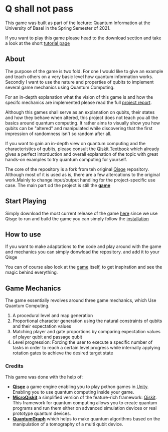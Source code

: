 # Q shall not pass

This game was built as part of the lecture: Quantum Information at the University of Basel in the Spring Semester of 2021.

If you want to play this game please head to the download section and take a look at the short [tutorial page](tutorial.md)

## About
The purpose of the game is two fold.
For one I would like to give an example and teach others on a very basic level how quantum information works.
Secondly I want to use the nature and properties of qubits to implement several game mechanics using Quantum Computing.

For an in-depth explanation what the vision of this game is and how the specifc mechanics are implemented please read the full [project report](https://github.com/hennlo/Q-shall-not-pass/blob/main/final_project_qi_hennemann.pdf).

Although this games shall serve as an explanation on qubits, their states and how they behave when altered, this project does not teach you all the basics around quantum computing. It rather aims to visually show you how qubits can be "altered" and manipulated while discovering that the first impression of randomness isn't so random after all.

If you want to gain an in-depth view on quantum computing and the characteristics of qubits, please consult the [Qiskit Textbook](https://qiskit.org/textbook/preface.html) which already gives a perfect intorduction and overall explanation of the topic with great hands-on examples to try quantum computing for yourself.

The core of the repository is a fork from teh original [Qisge](https://github.com/TigrisCallidus/Qisge) repository.
Although most of it is used as is, there are a few altercations to the original work.Mainly to change input/output handling for the project-specific use case.
The main part od the project is still the **[game](Assets/StreamingAssets/Exchange/Data/game/game.py)**

## Start Playing

Simply download the most current release of the game [here](https://github.com/hennlo/Q-shall-not-pass/releases)
since we use Qisge to run and build the game you can simply follow the [installation](https://github.com/TigrisCallidus/Qisge#installation)

## How to use

If you want to make adaptations to the code and play around with the game and mechanics you can simply donwload the repository.
and add it to your Qisge

You can of course also look at the [game](Assets/StreamingAssets/Exchange/Data/game/game.py) itself, to get inspiration and see the magic behind everything.

## Game Mechanics

The game essentially revolves around three game mechanics, which
Use Quantum Computing.

1. A procedural level and map generation
2. Proportional character generation using the natural constraints of qubits and their expectation values
3. Matching player and gate proportions by comparing expectation values of player qubit and  passage qubit
4. Level progression: Forcing the user to execute a specific number of tasks in order to reach a certain level progress while internally applying rotation gates to achieve the desired target state


### Credits
This game was done with the help of:
*   **[Qisge](https://github.com/TigrisCallidus/Qisge)** a game engine enabling you to play pxthon games in [Unity](https://unity.com/).
Enabling you to use quantum computing inside your game.
* **[MicroQiskit](https://github.com/qiskit-community/MicroQiskit)** a simplified version of the feature-rich framework:  [Qiskit](https://qiskit.org/). This framework for quantum computing allows you to create quantum programs and run them either on advanced simulation devices or real prototype quantum devices.
* **[QuantumGraph](https://github.com/qiskit-community/QuantumGraph)** which helps to make quantum algorithms based on the manipulation of a tomography of a multi qubit device.

